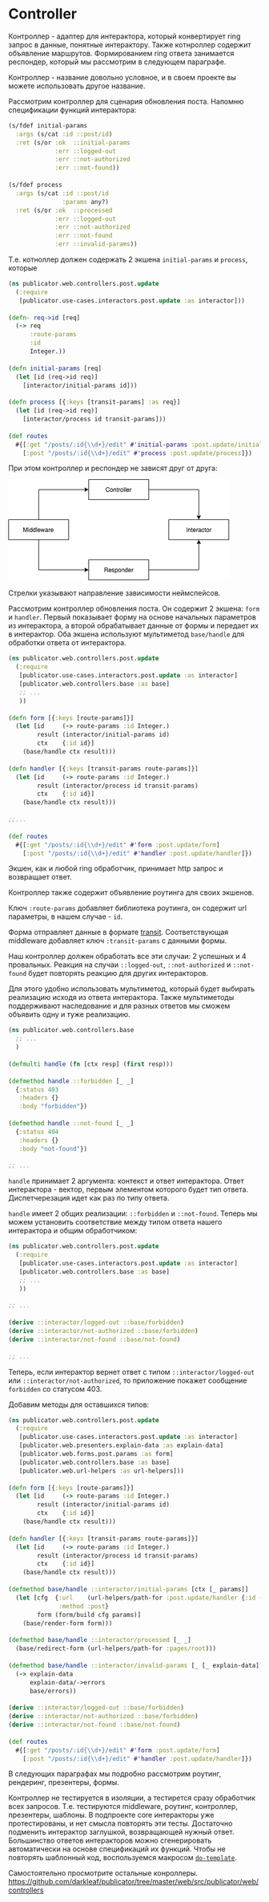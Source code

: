 # Controller

Контроллер - адаптер для интерактора, который конвертирует ring запрос
в данные, понятные интерактору. Также котнроллер содержит объявление маршрутов.
Формированием ring ответа занимается респондер, который мы рассмотрим в следующем параграфе.

Контроллер - название довольно условное, и в своем проекте вы можете использовать другое название.

Рассмотрим контроллер для сценария обновления поста.
Напомню спецификации функций интерактора:

```clojure
(s/fdef initial-params
  :args (s/cat :id ::post/id)
  :ret (s/or :ok  ::initial-params
             :err ::logged-out
             :err ::not-authorized
             :err ::not-found))

(s/fdef process
  :args (s/cat :id ::post/id
               :params any?)
  :ret (s/or :ok  ::processed
             :err ::logged-out
             :err ::not-authorized
             :err ::not-found
             :err ::invalid-params))
```

Т.е. котноллер должен содержать 2 экшена `initial-params` и `process`,
которые


```clojure
(ns publicator.web.controllers.post.update
  (:require
   [publicator.use-cases.interactors.post.update :as interactor]))

(defn- req->id [req]
  (-> req
      :route-params
      :id
      Integer.))

(defn initial-params [req]
  (let [id (req->id req)]
    [interactor/initial-params id]))

(defn process [{:keys [transit-params] :as req}]
  (let [id (req->id req)]
    [interactor/process id transit-params]))

(def routes
  #{[:get "/posts/:id{\\d+}/edit" #'initial-params :post.update/initial-params]
    [:post "/posts/:id{\\d+}/edit" #'process :post.update/process]})
```






При этом контроллер и респондер не зависят друг от друга:

![Diagram](img/controller-responder.png)

Стрелки указывают направление зависимости неймспейсов.





Рассмотрим контроллер обновления поста.
Он содержит 2 экшена: `form` и `handler`.
Первый показывает форму на основе начальных параметров из интерактора,
а второй обрабатывает данные от формы и передает их в интерактор.
Оба экшена используют мультиметод `base/handle` для обработки ответа от интерактора.

```clojure
(ns publicator.web.controllers.post.update
  (:require
   [publicator.use-cases.interactors.post.update :as interactor]
   [publicator.web.controllers.base :as base]
   ;; ...
   ))

(defn form [{:keys [route-params]}]
  (let [id     (-> route-params :id Integer.)
        result (interactor/initial-params id)
        ctx    {:id id}]
    (base/handle ctx result)))

(defn handler [{:keys [transit-params route-params]}]
  (let [id     (-> route-params :id Integer.)
        result (interactor/process id transit-params)
        ctx    {:id id}]
    (base/handle ctx result)))

;;...

(def routes
  #{[:get "/posts/:id{\\d+}/edit" #'form :post.update/form]
    [:post "/posts/:id{\\d+}/edit" #'handler :post.update/handler]})
```

Экшен, как и любой ring обработчик, принимает http запрос и возвращает ответ.

Контроллер также содержит объявление роутинга для своих экшенов.

Ключ `:route-params` добавляет библиотека роутинга, он содержит
url параметры, в нашем случае - `id`.

Форма отправляет данные в формате [transit](https://github.com/cognitect/transit-format).
Соответствующая middleware добавляет ключ `:transit-params` с данными формы.


Наш контроллер должен обработать все эти случаи: 2 успешных и 4 провальных.
Реакция на случаи `::logged-out`, `::not-authorized` и `::not-found`
будет повторять реакцию для других интеракторов.

Для этого удобно использовать мультиметод, который будет выбирать реализацию
исходя из ответа интерактора. Также мультиметоды поддерживают наследование и для разных ответов
мы сможем объявить одну и туже реализацию.

```clojure
(ns publicator.web.controllers.base
  ;; ...
  )

(defmulti handle (fn [ctx resp] (first resp)))

(defmethod handle ::forbidden [_ _]
  {:status 403
   :headers {}
   :body "forbidden"})

(defmethod handle ::not-found [_ _]
  {:status 404
   :headers {}
   :body "not-found"})

;; ...
```

`handle` принимает 2 аргумента: контекст и ответ интерактора.
Ответ интерактора - вектор, первым элементом которого будет тип ответа.
Диспетчерезация идет как раз по типу ответа.

`handle` имеет 2 общих реализации: `::forbidden` и `::not-found`.
Теперь мы можем установить соответствие между типом ответа нашего интерактора
и общим обработчиком:

```clojure
(ns publicator.web.controllers.post.update
  (:require
   [publicator.use-cases.interactors.post.update :as interactor]
   [publicator.web.controllers.base :as base]
   ;; ...
   ))

;; ...

(derive ::interactor/logged-out ::base/forbidden)
(derive ::interactor/not-authorized ::base/forbidden)
(derive ::interactor/not-found ::base/not-found)

;; ...
```

Теперь, если интерактор вернет ответ с типом `::interactor/logged-out` или
`::interactor/not-authorized`,
то приложение  покажет сообщение `forbidden` со статусом 403.

Добавим методы для оставшихся типов:

```clojure
(ns publicator.web.controllers.post.update
  (:require
   [publicator.use-cases.interactors.post.update :as interactor]
   [publicator.web.presenters.explain-data :as explain-data]
   [publicator.web.forms.post.params :as form]
   [publicator.web.controllers.base :as base]
   [publicator.web.url-helpers :as url-helpers]))

(defn form [{:keys [route-params]}]
  (let [id     (-> route-params :id Integer.)
        result (interactor/initial-params id)
        ctx    {:id id}]
    (base/handle ctx result)))

(defn handler [{:keys [transit-params route-params]}]
  (let [id     (-> route-params :id Integer.)
        result (interactor/process id transit-params)
        ctx    {:id id}]
    (base/handle ctx result)))

(defmethod base/handle ::interactor/initial-params [ctx [_ params]]
  (let [cfg  {:url    (url-helpers/path-for :post.update/handler {:id (-> ctx :id str)})
              :method :post}
        form (form/build cfg params)]
    (base/render-form form)))

(defmethod base/handle ::interactor/processed [_ _]
  (base/redirect-form (url-helpers/path-for :pages/root)))

(defmethod base/handle ::interactor/invalid-params [_ [_ explain-data]]
  (-> explain-data
      explain-data/->errors
      base/errors))

(derive ::interactor/logged-out ::base/forbidden)
(derive ::interactor/not-authorized ::base/forbidden)
(derive ::interactor/not-found ::base/not-found)

(def routes
  #{[:get "/posts/:id{\\d+}/edit" #'form :post.update/form]
    [:post "/posts/:id{\\d+}/edit" #'handler :post.update/handler]})
```

В следующих параграфах мы подробно рассмотрим роутинг, рендеринг, презентеры, формы.

Контроллер не тестируется в изоляции, а тестирется сразу обработчик
всех запросов. Т.е. тестируются middleware, роутинг, контроллер, презентеры, шаблоны.
В подпроекте core интеракторы уже протестированы, и нет смысла повторять эти тесты.
Достаточно подменить интерактор заглушкой, возвращающей нужный ответ.
Большинство ответов интеракторов можно сгенерировать автоматически на основе спецификаций их функций.
Чтобы не повторять шаблонный код, воспользуемся макросом
[`do-template`](https://clojuredocs.org/clojure.template/do-template).




Самостоятельно просмотрите остальные конроллеры. https://github.com/darkleaf/publicator/tree/master/web/src/publicator/web/controllers
